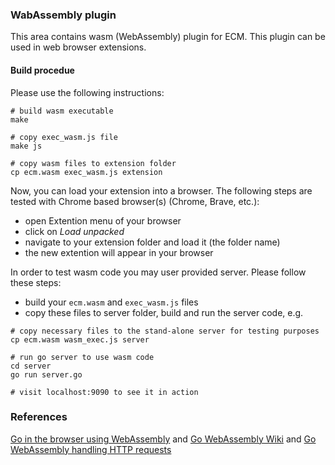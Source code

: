 ### WabAssembly plugin
This area contains wasm (WebAssembly) plugin for ECM. This plugin can be used
in web browser extensions.

#### Build procedue
Please use the following instructions:
```
# build wasm executable
make

# copy exec_wasm.js file
make js

# copy wasm files to extension folder
cp ecm.wasm exec_wasm.js extension
```
Now, you can load your extension into a browser. The following steps
are tested with Chrome based browser(s) (Chrome, Brave, etc.):
- open Extention menu of your browser
- click on *Load unpacked*
- navigate to your extension folder and load it (the folder name)
- the new extention will appear in your browser

In order to test wasm code you may user provided server. Please follow
these steps:
- build your `ecm.wasm` and `exec_wasm.js` files
- copy these files to server folder, build and run the server code, e.g.
```
# copy necessary files to the stand-alone server for testing purposes
cp ecm.wasm wasm_exec.js server

# run go server to use wasm code
cd server
go run server.go

# visit localhost:9090 to see it in action
```

### References
[Go in the browser using WebAssembly](https://dev.bitolog.com/go-in-the-browser-using-webassembly/)
and
[Go WebAssembly Wiki](https://zchee.github.io/golang-wiki/WebAssembly/)
and
[Go WebAssembly handling HTTP requests](https://withblue.ink/2020/10/03/go-webassembly-http-requests-and-promises.html)
